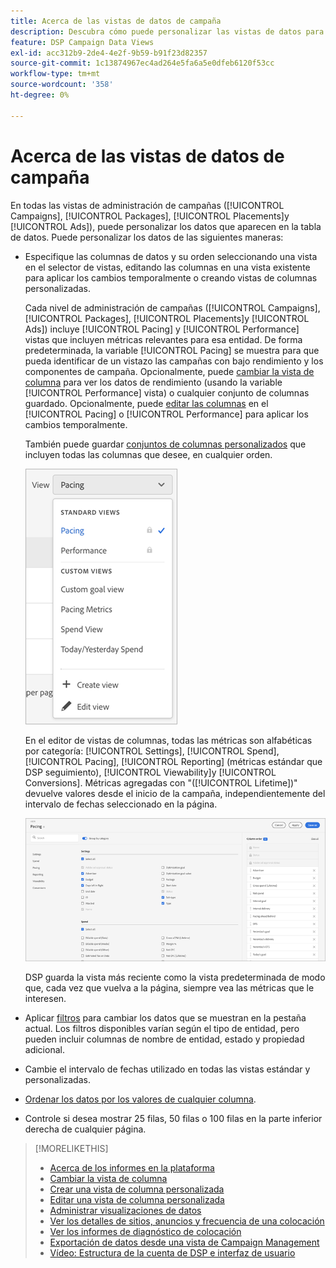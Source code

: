 ```yaml
---
title: Acerca de las vistas de datos de campaña
description: Descubra cómo puede personalizar las vistas de datos para campañas, paquetes, ubicaciones y publicidades.
feature: DSP Campaign Data Views
exl-id: acc312b9-2de4-4e2f-9b59-b91f23d82357
source-git-commit: 1c13874967ec4ad264e5fa6a5e0dfeb6120f53cc
workflow-type: tm+mt
source-wordcount: '358'
ht-degree: 0%

---
```


# Acerca de las vistas de datos de campaña

En todas las vistas de administración de campañas ([!UICONTROL Campaigns], [!UICONTROL Packages], [!UICONTROL Placements]y [!UICONTROL Ads]), puede personalizar los datos que aparecen en la tabla de datos. Puede personalizar los datos de las siguientes maneras:

* Especifique las columnas de datos y su orden seleccionando una vista en el selector de vistas, editando las columnas en una vista existente para aplicar los cambios temporalmente o creando vistas de columnas personalizadas.

   Cada nivel de administración de campañas ([!UICONTROL Campaigns], [!UICONTROL Packages], [!UICONTROL Placements]y [!UICONTROL Ads]) incluye [!UICONTROL Pacing] y [!UICONTROL Performance] vistas que incluyen métricas relevantes para esa entidad. De forma predeterminada, la variable [!UICONTROL Pacing] se muestra para que pueda identificar de un vistazo las campañas con bajo rendimiento y los componentes de campaña. Opcionalmente, puede [cambiar la vista de columna](column-view-change.md) para ver los datos de rendimiento (usando la variable [!UICONTROL Performance] vista) o cualquier conjunto de columnas guardado. Opcionalmente, puede [editar las columnas](column-view-edit.md) en el [!UICONTROL Pacing] o [!UICONTROL Performance] para aplicar los cambios temporalmente.

   También puede guardar [conjuntos de columnas personalizados](column-view-create.md) que incluyen todas las columnas que desee, en cualquier orden.

   ![selector de vista de columna](/help/dsp/assets/column-view-selector.png)

   En el editor de vistas de columnas, todas las métricas son alfabéticas por categoría: [!UICONTROL Settings], [!UICONTROL Spend], [!UICONTROL Pacing], [!UICONTROL Reporting] (métricas estándar que DSP seguimiento), [!UICONTROL Viewability]y [!UICONTROL Conversions]. Métricas agregadas con &quot;([!UICONTROL Lifetime])&quot; devuelve valores desde el inicio de la campaña, independientemente del intervalo de fechas seleccionado en la página.

   ![editor de vista de columna](/help/dsp/assets/column-view-editor.png)

   DSP guarda la vista más reciente como la vista predeterminada de modo que, cada vez que vuelva a la página, siempre vea las métricas que le interesen.

* Aplicar [filtros](campaign-data-filter.md) para cambiar los datos que se muestran en la pestaña actual. Los filtros disponibles varían según el tipo de entidad, pero pueden incluir columnas de nombre de entidad, estado y propiedad adicional.

* Cambie el intervalo de fechas utilizado en todas las vistas estándar y personalizadas.

* [Ordenar los datos por los valores de cualquier columna](campaign-data-sort.md).

* Controle si desea mostrar 25 filas, 50 filas o 100 filas en la parte inferior derecha de cualquier página.

>[!MORELIKETHIS]
>
>* [Acerca de los informes en la plataforma](campaign-reports-about.md)
>* [Cambiar la vista de columna](column-view-change.md)
>* [Crear una vista de columna personalizada](column-view-create.md)
>* [Editar una vista de columna personalizada](column-view-edit.md)
>* [Administrar visualizaciones de datos](campaign-data-visualization-manage.md)
>* [Ver los detalles de sitios, anuncios y frecuencia de una colocación](placement-details-view.md)
>* [Ver los informes de diagnóstico de colocación](placement-diagnostics.md)
>* [Exportación de datos desde una vista de Campaign Management](campaign-export-data.md)
>* [Vídeo: Estructura de la cuenta de DSP e interfaz de usuario](https://experienceleague.adobe.com/docs/advertising-cloud-learn/tutorials/dsp/ui.html)

